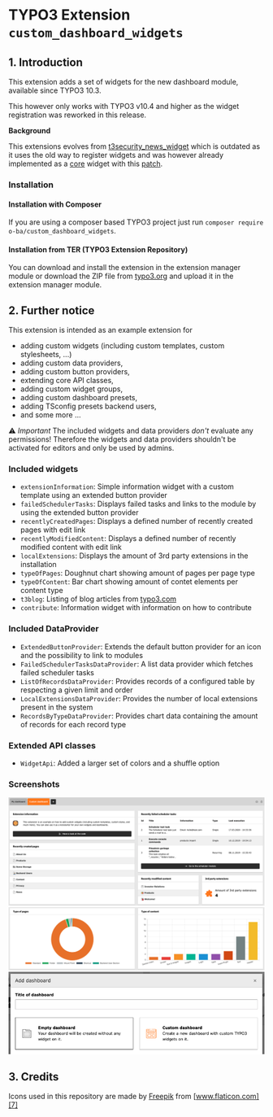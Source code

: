 # TYPO3 Extension ``custom_dashboard_widgets``

## 1. Introduction

This extension adds a set of widgets for the new dashboard module, available since TYPO3 10.3.

This however only works with TYPO3 v10.4 and higher as the widget registration was reworked in this release.

**Background**

This extensions evolves from [t3security_news_widget][1] which is outdated as it uses the old way to register widgets
and was however already implemented as a [core][2] widget with this [patch][3].

### Installation

#### Installation with Composer

If you are using a composer based TYPO3 project just run `composer require o-ba/custom_dashboard_widgets`.

#### Installation from TER (TYPO3 Extension Repository)

You can download and install the extension in the extension manager module or download the ZIP file from [typo3.org][4]
and upload it in the extension manager module.

## 2. Further notice

This extension is intended as an example extension for
- adding custom widgets (including custom templates, custom stylesheets, ...)
- adding custom data providers,
- adding custom button providers,
- extending core API classes,
- adding custom widget groups,
- adding custom dashboard presets,
- adding TSconfig presets backend users,
- and some more ...

⚠️ *Important*️
The included widgets and data providers *don't* evaluate any permissions! Therefore the widgets and data providers
shouldn't be activated for editors and only be used by admins.

### Included widgets
- ``extensionInformation``: Simple information widget with a custom template using an extended button provider
- ``failedSchedulerTasks``: Displays failed tasks and links to the module by using the extended button provider
- ``recentlyCreatedPages``: Displays a defined number of recently created pages with edit link
- ``recentlyModifiedContent``: Displays a defined number of recently modified content with edit link
- ``localExtensions``: Displays the amount of 3rd party extensions in the installation
- ``typeOfPages``: Doughnut chart showing amount of pages per page type
- ``typeOfContent``: Bar chart showing amount of contet elements per content type
- ``t3blog``: Listing of blog articles from [typo3.com][5]
- ``contribute``: Information widget with information on how to contribute

### Included DataProvider
- ``ExtendedButtonProvider``: Extends the default button provider for an icon and the possibility to link to modules
- ``FailedSchedulerTasksDataProvider``: A list data provider which fetches failed scheduler tasks
- ``ListOfRecordsDataProvider``: Provides records of a configured table by respecting a given limit and order
- ``LocalExtensionsDataProvider``: Provides the number of local extensions present in the system
- ``RecordsByTypeDataProvider``: Provides chart data containing the amount of records for each record type

### Extended API classes
- ``WidgetApi``: Added a larger set of colors and a shuffle option

### Screenshots

![Custom Dashboard 1](Documentation/Images/Screenshot-1.png?raw=true "Custom Dashboard 1")
![Custom Dashboard 2](Documentation/Images/Screenshot-2.png?raw=true "Custom Dashboard 2")
![Custom Dashboard Selection](Documentation/Images/Screenshot-3.png?raw=true "Custom Dashboard Selection")

## 3. Credits

Icons used in this repository are made by [Freepik][6] from [www.flaticon.com][7]

[1]: https://github.com/o-ba/t3security_news_widget
[2]: https://github.com/TYPO3/TYPO3.CMS
[3]: https://review.typo3.org/c/Packages/TYPO3.CMS/+/63397
[4]: https://extensions.typo3.org/extension/custom_dashboard_widgets
[5]: https://typo3.com/blog
[6]: https://www.flaticon.com/authors/freepik
[7]: http://www.flaticon.com
